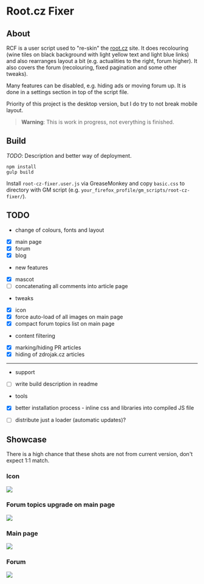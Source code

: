 # Root.cz Fixer

## About

RCF is a user script used to "re-skin" the [root.cz](http://root.cz) site.
It does recolouring (wine tiles on black background with light yellow text and light blue links) and also rearranges layout a bit (e.g. actualities to the right, forum higher). It also covers the forum (recolouring, fixed pagination and some other tweaks).

Many features can be disabled, e.g. hiding ads or moving forum up. It is done in a settings section in top of the script file.

Priority of this project is the desktop version, but I do try to not break mobile layout.

> **Warning**: This is work in progress, not everything is finished.


## Build

*TODO*: Description and better way of deployment.

```
npm install
gulp build
```
Install `root-cz-fixer.user.js` via GreaseMonkey and copy `basic.css` to directory with GM script (e.g. `your_firefox_profile/gm_scripts/root-cz-fixer/`).


## TODO

* change of colours, fonts and layout
 * [x] main page
 * [x] forum
 * [x] blog

* new features
 * [x] mascot
 * [ ] concatenating all comments into article page

* tweaks
 * [x] icon
 * [x] force auto-load of all images on main page
 * [x] compact forum topics list on main page

* content filtering
 * [x] marking/hiding PR articles
 * [x] hiding of zdrojak.cz articles

***

* support
 * [ ] write build description in readme

* tools
 * [x] better installation process - inline css and libraries into compiled JS file
 * [ ] distribute just a loader (automatic updates)?


## Showcase

There is a high chance that these shots are not from current version, don't expect 1:1 match.

### Icon
![](http://i.imgur.com/pDdhNKz.png)

### Forum topics upgrade on main page
![](http://i.imgur.com/haYcghA.png)

### Main page
![](http://i.imgur.com/gq4E76R.png)

### Forum
![](http://i.imgur.com/6hJWNV6.png)
